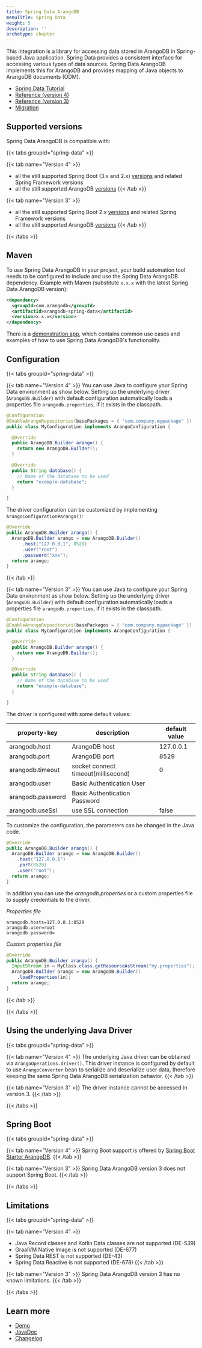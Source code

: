 ```yaml
---
title: Spring Data ArangoDB
menuTitle: Spring Data
weight: 5
description: ''
archetype: chapter
---
```

This integration is a library for accessing data stored in ArangoDB in
Spring-based Java application. Spring Data provides a consistent interface for
accessing various types of data sources. Spring Data ArangoDB implements this
for ArangoDB and provides mapping of Java objects to ArangoDB documents (ODM).

- [Spring Data Tutorial](https://university.arangodb.com/courses/spring-data-tutorial)
- [Reference (version 4)](reference-version-4/_index.md)
- [Reference (version 3)](reference-version-3/_index.md)
- [Migration](migration/_index.md)

## Supported versions

Spring Data ArangoDB is compatible with:

{{< tabs groupid="spring-data" >}}

{{< tab name="Version 4" >}}
- all the still supported Spring Boot (3.x and 2.x) [versions](https://spring.io/projects/spring-boot#support)
  and related Spring Framework versions
- all the still supported ArangoDB [versions](https://www.arangodb.com/eol-notice)
{{< /tab >}}

{{< tab name="Version 3" >}}
- all the still supported Spring Boot 2.x [versions](https://spring.io/projects/spring-boot#support)
  and related Spring Framework versions
- all the still supported ArangoDB [versions](https://www.arangodb.com/eol-notice)
{{< /tab >}}

{{< /tabs >}}

## Maven

To use Spring Data ArangoDB in your project, your build automation tool needs to
be configured to include and use the Spring Data ArangoDB dependency.
Example with Maven (substitute `x.x.x` with the latest Spring Data ArangoDB version):

```xml
<dependency>
  <groupId>com.arangodb</groupId>
  <artifactId>arangodb-spring-data</artifactId>
  <version>x.x.x</version>
</dependency>
```

There is a [demonstration app](https://github.com/arangodb/spring-data-demo), which contains common use cases and examples of how to use Spring Data ArangoDB's functionality.

## Configuration

{{< tabs groupid="spring-data" >}}

{{< tab name="Version 4" >}}
You can use Java to configure your Spring Data environment as show below.
Setting up the underlying driver (`ArangoDB.Builder`) with default configuration
automatically loads a properties file `arangodb.properties`, if it exists in the
classpath.

```java
@Configuration
@EnableArangoRepositories(basePackages = { "com.company.mypackage" })
public class MyConfiguration implements ArangoConfiguration {

  @Override
  public ArangoDB.Builder arango() {
    return new ArangoDB.Builder();
  }

  @Override
  public String database() {
    // Name of the database to be used
    return "example-database";
  }

}
```

The driver configuration can be customized by implementing `ArangoConfiguration#arango()`:

```java
@Override
public ArangoDB.Builder arango() {
  ArangoDB.Builder arango = new ArangoDB.Builder()
      .host("127.0.0.1", 8529)
      .user("root")
      .password("xxx");
  return arango;
}
```
{{< /tab >}}

{{< tab name="Version 3" >}}
You can use Java to configure your Spring Data environment as show below.
Setting up the underlying driver (`ArangoDB.Builder`) with default configuration
automatically loads a properties file `arangodb.properties`, if it exists in the
classpath.

```java
@Configuration
@EnableArangoRepositories(basePackages = { "com.company.mypackage" })
public class MyConfiguration implements ArangoConfiguration {

  @Override
  public ArangoDB.Builder arango() {
    return new ArangoDB.Builder();
  }

  @Override
  public String database() {
    // Name of the database to be used
    return "example-database";
  }

}
```

The driver is configured with some default values:

| property-key      | description                         | default value |
| ----------------- | ----------------------------------- | ------------- |
| arangodb.host     | ArangoDB host                       | 127.0.0.1     |
| arangodb.port     | ArangoDB port                       | 8529          |
| arangodb.timeout  | socket connect timeout(millisecond) | 0             |
| arangodb.user     | Basic Authentication User           |
| arangodb.password | Basic Authentication Password       |
| arangodb.useSsl   | use SSL connection                  | false         |

To customize the configuration, the parameters can be changed in the Java code.

```java
@Override
public ArangoDB.Builder arango() {
  ArangoDB.Builder arango = new ArangoDB.Builder()
    .host("127.0.0.1")
    .port(8529)
    .user("root");
  return arango;
}
```

In addition you can use the _arangodb.properties_ or a custom properties file to supply credentials to the driver.

_Properties file_

```
arangodb.hosts=127.0.0.1:8529
arangodb.user=root
arangodb.password=
```

_Custom properties file_

```java
@Override
public ArangoDB.Builder arango() {
  InputStream in = MyClass.class.getResourceAsStream("my.properties");
  ArangoDB.Builder arango = new ArangoDB.Builder()
    .loadProperties(in);
  return arango;
}
```

{{< /tab >}}

{{< /tabs >}}

## Using the underlying Java Driver

{{< tabs groupid="spring-data" >}}

{{< tab name="Version 4" >}}
The underlying Java driver can be obtained via `ArangoOperations.driver()`.
This driver instance is configured by default to use `ArangoConverter` bean to
serialize and deserialize user data, therefore keeping the same
Spring Data ArangoDB serialization behavior.
{{< /tab >}}

{{< tab name="Version 3" >}}
The driver instance cannot be accessed in version 3.
{{< /tab >}}

{{< /tabs >}}

## Spring Boot

{{< tabs groupid="spring-data" >}}

{{< tab name="Version 4" >}}
Spring Boot support is offered by [Spring Boot Starter ArangoDB](https://github.com/arangodb/spring-boot-starter).
{{< /tab >}}

{{< tab name="Version 3" >}}
Spring Data ArangoDB version 3 does not support Spring Boot.
{{< /tab >}}

{{< /tabs >}}

## Limitations

{{< tabs groupid="spring-data" >}}

{{< tab name="Version 4" >}}
- Java Record classes and Kotlin Data classes are not supported (DE-539)
- GraalVM Native Image is not supported (DE-677)
- Spring Data REST is not supported (DE-43)
- Spring Data Reactive is not supported (DE-678)
{{< /tab >}}

{{< tab name="Version 3" >}}
Spring Data ArangoDB version 3 has no known limitations.
{{< /tab >}}

{{< /tabs >}}

## Learn more

- [Demo](https://github.com/arangodb/spring-data-demo)
- [JavaDoc](https://www.javadoc.io/doc/com.arangodb/arangodb-spring-data/latest)
- [Changelog](https://github.com/arangodb/spring-data/blob/master/ChangeLog.md#changelog)
